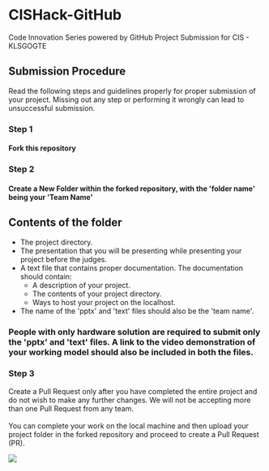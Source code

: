 # CISHack-GitHub

Code Innovation Series powered by GitHub
Project Submission for CIS - KLSGOGTE

## Submission Procedure

Read the following steps and guidelines properly for proper submission of your project. Missing out any step or performing it wrongly can lead to unsuccessful submission.

### Step 1

#### Fork this repository

### Step 2

#### Create a New Folder within the forked repository, with the 'folder name' being your 'Team Name'

## Contents of the folder

- The project directory.
- The presentation that you will be presenting while presenting your project before the judges.
- A text file that contains proper documentation. The documentation should contain:
  - A description of your project.
  - The contents of your project directory.
  - Ways to host your project on the localhost.
- The name of the 'pptx' and 'text' files should also be the 'team name'.

### People with only hardware solution are required to submit only the 'pptx' and 'text' files. A link to the video demonstration of your working model should also be included in both the files.

### Step 3

Create a Pull Request only after you have completed the entire project and do not wish to make any further changes. We will not be accepting more than one Pull Request from any team. \
\
You can complete your work on the local machine and then upload your project folder in the forked repository and proceed to create a Pull Request (PR).

![](https://storage.googleapis.com/incind/Day-3PSpmjL2)
